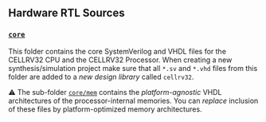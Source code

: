 ## Hardware RTL Sources


### [`core`](https://github.com/DatNguyen97-VN/cellrv32/tree/main/rtl/core)

This folder contains the core SystemVerilog and VHDL files for the CELLRV32 CPU and the CELLRV32 Processor.
When creating a new synthesis/simulation project make sure that all `*.sv` and `*.vhd` files from this folder are added to a
*new design library* called `cellrv32`.

:warning: The sub-folder [`core/mem`](https://github.com/DatNguyen97-VN/cellrv32/tree/main/rtl/core/mem)
contains the _platform-agnostic_ VHDL architectures of the processor-internal memories.
You can _replace_ inclusion of these files by platform-optimized memory architectures.